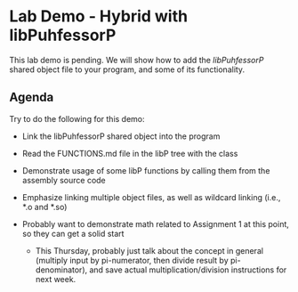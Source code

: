 
# Lab Demo - Hybrid with libPuhfessorP

This lab demo is pending. We will show how to add the *libPuhfessorP* shared object file to your program, and some of its functionality.

## Agenda

Try to do the following for this demo:

* Link the libPuhfessorP shared object into the program

* Read the FUNCTIONS.md file in the libP tree with the class

* Demonstrate usage of some libP functions by calling them from the assembly source code

* Emphasize linking multiple object files, as well as wildcard linking (i.e., *.o and *.so)

* Probably want to demonstrate math related to Assignment 1 at this point, so they can get a solid start

  * This Thursday, probably just talk about the concept in general (multiply input by pi-numerator, then divide result by pi-denominator), and save actual multiplication/division instructions for next week.


